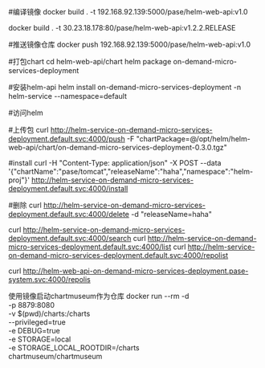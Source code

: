 #编译镜像
docker build . -t 192.168.92.139:5000/pase/helm-web-api:v1.0

docker build . -t 30.23.18.178:80/pase/helm-web-api:v1.2.2.RELEASE

#推送镜像仓库
docker push  192.168.92.139:5000/pase/helm-web-api:v1.0

#打包chart
cd helm-web-api/chart
helm  package on-demand-micro-services-deployment

#安装helm-api
helm install on-demand-micro-services-deployment -n helm-service --namespace=default


#访问helm

#上传包
curl   http://helm-service-on-demand-micro-services-deployment.default.svc:4000/push -F "chartPackage=@/opt/helm/helm-web-api/chart/on-demand-micro-services-deployment-0.3.0.tgz"

#install
curl -H "Content-Type: application/json" -X POST  --data '{"chartName":"pase/tomcat","releaseName":"haha","namespace":"helm-proj"}'   http://helm-service-on-demand-micro-services-deployment.default.svc:4000/install

#删除
curl  http://helm-service-on-demand-micro-services-deployment.default.svc:4000/delete -d "releaseName=haha"

curl   http://helm-service-on-demand-micro-services-deployment.default.svc:4000/search
curl   http://helm-service-on-demand-micro-services-deployment.default.svc:4000/list
curl   http://helm-service-on-demand-micro-services-deployment.default.svc:4000/repolist


curl   http://helm-web-api-on-demand-micro-services-deployment.pase-system.svc:4000/repolis


使用镜像启动chartmuseum作为仓库
docker run --rm -d \
  -p 8879:8080 \
  -v $(pwd)/charts:/charts \
  --privileged=true  \
  -e DEBUG=true \
  -e STORAGE=local \
  -e STORAGE_LOCAL_ROOTDIR=/charts \
  chartmuseum/chartmuseum
